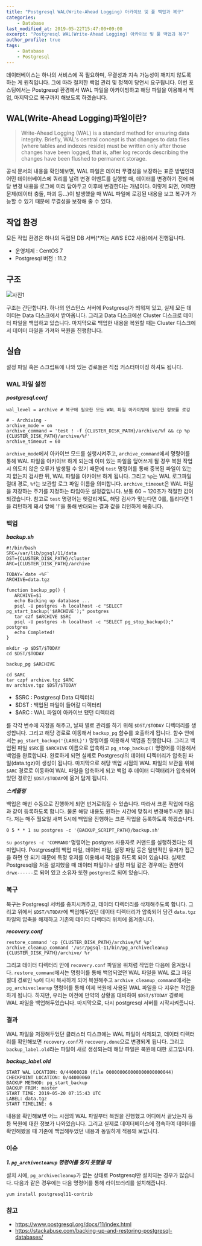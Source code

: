 ```yaml
---
title: "Postgresql WAL(Write-Ahead Logging) 아카이브 및 풀 백업과 복구"
categories:
    - Database
last_modified_at: 2019-05-22T15:47:00+09:00
excerpt: "Postgresql WAL(Write-Ahead Logging) 아카이브 및 풀 백업과 복구"
author_profile: true
tags:
    - Database
    - Postgresql
--- 
```

데이터베이스는 하나의 서비스에 꼭 필요하며, 무결성과 지속 가능성이 깨지지 않도록 하는 게 원칙입니다. 그에 따라 철저한 백업 관리 및 정책이 당연시 요구됩니다. 이번 포스팅에서는 Postgresql 환경에서 WAL 파일을 아카이빙하고 해당 파일을 이용해서 백업, 마지막으로 복구까지 해보도록 하겠습니다.

## WAL(Write-Ahead Logging)파일이란?
> Write-Ahead Logging (WAL) is a standard method for ensuring data integrity. Briefly, WAL's central concept is that changes to data files (where tables and indexes reside) must be written only after those changes have been logged, that is, after log records describing the changes have been flushed to permanent storage.

공식 문서의 내용을 확인해보면, WAL 파일은 데이터 무결성을 보장하는 표준 방법인데 어떤 데이터베이스에 쿼리를 날려 변경 이벤트를 실행할 때, 데이터를 변경하기 전에 해당 변경 내용을 로그에 미리 담아두고 이후에 변경한다는 개념이다. 이렇게 되면, 어떠한 문제(데이터 충돌, 파괴 등...)이 발생했을 때 WAL 파일에 로깅된 내용을 보고 복구가 가능할 수 있기 때문에 무결성을 보장해 줄 수 있다.

## 작업 환경
모든 작업 환경은 하나의 독립된 DB 서버(*저는 AWS EC2 사용)에서 진행됩니다.
- 운영체제 : CentOS 7
- Postgresql 버전 : 11.2

## 구조
![사진1](https://user-images.githubusercontent.com/35317926/58011653-aac08800-7b2d-11e9-941e-09faebb9f654.PNG)

구조는 간단합니다. 하나의 인스턴스 서버에 Postgresql가 띄워져 있고, 실제 모든 데이터는 Data 디스크에서 받아옵니다. 그리고 Data 디스크에선 Cluster 디스크로 데이터 파일을 백업하고 있습니다. 마지막으로 백업한 내용을 복원할 때는 Cluster 디스크에서 데이터 파일을 가져와 복원을 진행합니다.

## 실습
설정 파일 혹은 스크립트에 나와 있는 경로들은 직접 커스터마이징 하셔도 됩니다.
### WAL 파일 설정
***postgresql.conf***
```
wal_level = archive # 복구에 필요한 모든 WAL 파일 아카이빙에 필요한 정보를 로깅

# - Archiving -
archive_mode = on
archive_command = 'test ! -f {CLUSTER_DISK_PATH}/archive/%f && cp %p {CLUSTER_DISK_PATH}/archive/%f'
archive_timeout = 60
```
`archive_mode`에서 아카이브 모드를 실행시켜주고, `archive_command`에서 명령어를 통해 WAL 파일을 아카이브 하게 되는데 이미 있는 파일을 덮어쓰게 될 경우 복원 작업 시 의도치 않은 오류가 발생될 수 있기 때문에 `test` 명령어를 통해 중복된 파일이 있는지 없는지 검사한 뒤, WAL 파일을 아카이브 하게 됩니다. 그리고 `%p`는 WAL 로그파일 절대 경로, `%f`는 보관할 로그 파일 이름을 의미합니다. `archive_timeout`은 WAL 파일을 저장하는 주기를 지정하는 타임아웃 설정값입니다. 보통 60 ~ 120초가 적절한 값이 되겠습니다. 참고로 `test` 명령어는 헷갈리게도, 해당 검사가 맞는다면 0를, 틀리다면 1을 리턴하게 돼서 앞에 '!'을 통해 반대되는 결과 값을 리턴하게 해줍니다.

### 백업
***backup.sh***
```
#!/bin/bash
SRC=/var/lib/pgsql/11/data
DST={CLUSTER_DISK_PATH}/cluster
ARC={CLUSTER_DISK_PATH}/archive

TODAY=`date +%F`
ARCHIVE=data.tgz

function backup_pg() {
   ARCHIVE=$1
   echo Backing up database ...
   psql -U postgres -h localhost -c "SELECT pg_start_backup('$ARCHIVE');" postgres
   tar czf $ARCHIVE $SRC
   psql -U postgres -h localhost -c "SELECT pg_stop_backup();" postgres
   echo Completed!
}

mkdir -p $DST/$TODAY
cd $DST/$TODAY

backup_pg $ARCHIVE

cd $ARC
tar czpf archive.tgz $ARC
mv archive.tgz $DST/$TODAY
```
- $SRC : Postgresql Data 디렉터리 
- $DST : 백업된 파일이 들어갈 디렉터리
- $ARC : WAL 파일이 아카이브 됐던 디렉터리

를 각각 변수에 지정을 해주고, 날짜 별로 관리를 하기 위해 `$DST/$TODAY` 디렉터리를 생성합니다. 그리고 해당 경로로 이동해서 `backup_pg` 함수를 호출하게 됩니다. 함수 안에서는 `pg_start_backup('{LABEL}')` 명령어를 이용해서 백업을 진행합니다. 그리고 백업된 파일 `$SRC`를 `$ARCHIVE` 이름으로 압축하고 `pg_stop_backup()` 명령어를 이용해서 백업을 완료합니다. 완료하게 되면 실제로 Postgresql의 데이터 디렉터리가 압축된 파일(data.tgz)이 생성이 됩니다. 마지막으로 해당 백업 시점의 WAL 파일의 보관을 위해 `$ARC` 경로로 이동하여 WAL 파일을 압축하게 되고 백업 후 데이터 디렉터리가 압축되어 있던 경로인 `$DST/$TODAY`에 옮겨 담게 됩니다.

***스케줄링***

백업은 매번 수동으로 진행하게 되면 번거로워질 수 있습니다. 따라서 크론 작업에 다음과 같이 등록하도록 합니다. 물론 해당 내용도 원하는 시간에 맞춰서 변경해주시면 됩니다. 저는 매주 월요일 새벽 5시에 백업을 진행하는 크론 작업을 등록하도록 하겠습니다.
```
0 5 * * 1 su postgres -c '{BACKUP_SCRIPT_PATH}/backup.sh'
```
`su postgres -c 'COMMAND'`명령어는 postgres 사용자로 커맨드를 실행하겠다는 의미입니다. Postgresql의 백업 파일, 데이터 파일, 설정 파일 등은 일반적인 유저가 접근을 하면 안 되기 때문에 특정 유저를 이용해서 작업을 하도록 되어 있습니다. 실제로 Postgresql을 처음 설치했을 때 데이터 파일이나 설정 파일 같은 경우에는 권한이 `drwx------`로 되어 있고 소유자 또한 `postgres`로 되어 있습니다.

### 복구
복구는 Postgresql 서버를 중지시켜주고, 데이터 디렉터리를 삭제해주도록 합니다. 그리고 위에서 `$DST/%TODAY`에 백업해두었던 데이터 디렉터리가 압축되어 담긴 `data.tgz` 파일의 압축을 해제하고 기존의 데이터 디렉터리 위치에 옮겨줍니다.

***recovery.conf***
```
restore_command 'cp {CLUSTER_DISK_PATH}/archive/%f %p'
archive_cleanup_command '/usr/pgsql-11/bin/pg_archivecleanup {CLUSTER_DISK_PATH}/archive/ %r
```
그리고 데이터 디렉터리 안에 `recovery.conf` 파일을 위처럼 작업한 다음에 옮겨둡니다. `restore_command`에서는 명령어를 통해 백업되었던 WAL 파일을 WAL 로그 파일 절대 경로인 `%p`에 다시 복사하게 되어 복원해주고 `archive_cleanup_command`에서는 `pg_archivecleanup` 명령어를 통해 이제 복원에 사용된 WAL 파일을 다 지우는 작업을 하게 됩니다. 하지만, 우리는 이전에 만약의 상황을 대비하여 `$DST/$TODAY` 경로에 WAL 파일을 백업해두었습니다. 마지막으로, 다시 postgresql 서버를 시작시켜줍니다.

### 결과
WAL 파일을 저장해두었던 클러스터 디스크에는 WAL 파일이 삭제되고, 데이터 디렉터리를 확인해보면 `recovery.conf`가 `recovery.done`으로 변경되게 됩니다. 그리고 `backup_label.old`라는 파일이 새로 생성되는데 해당 파일은 복원에 대한 로그입니다.

***backup_label.old***
```
START WAL LOCATION: 0/44000028 (file 000000060000000000000044)
CHECKPOINT LOCATION: 0/44000060
BACKUP METHOD: pg_start_backup
BACKUP FROM: master
START TIME: 2019-05-20 07:15:43 UTC
LABEL: data.tgz
START TIMELINE: 6
```
내용을 확인해보면 어느 시점의 WAL 파일부터 복원을 진행했고 어디에서 끝났는지 등등 복원에 대한 정보가 나와있습니다. 그리고 실제로 데이터베이스에 접속하여 데이터를 확인해봤을 때 기존에 백업해두었던 내용과 동일하게 적용돼 보입니다.

### 이슈
***1. `pg_archivecleanup` 명령어를 찾지 못했을 때***

설치 시에, `pg_archivecleanup`가 없는 상태로 Postgresql만 설치되는 경우가 많습니다. 다음과 같은 경우에는 다음 명령어를 통해 라이브러리를 설치해줍니다.
```
yum install postgresql11-contrib
```

### 참고
- https://www.postgresql.org/docs/11/index.html
- https://stackabuse.com/backing-up-and-restoring-postgresql-databases/